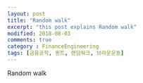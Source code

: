 ```yaml
---
layout: post
title: "Random walk"
excerpt: "this post explains Random walk"
modified: 2018-08-03
comments: true
category : FinanceEngineering
tags: [금융공학, 퀀트, 랜덤워크, 브라운운동]
---
```


Random walk

